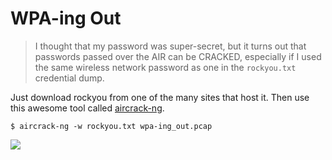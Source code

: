 # WPA-ing Out

> I thought that my password was super-secret, but it turns out that passwords passed over the AIR can be CRACKED, especially if I used the same wireless network password as one in the `rockyou.txt` credential dump.


Just download rockyou from one of the many sites that host it. Then use this awesome tool called [aircrack-ng](https://github.com/aircrack-ng/aircrack-ng).

```
$ aircrack-ng -w rockyou.txt wpa-ing_out.pcap
```

![](https://i.imgur.com/SVkzqbD.png)

